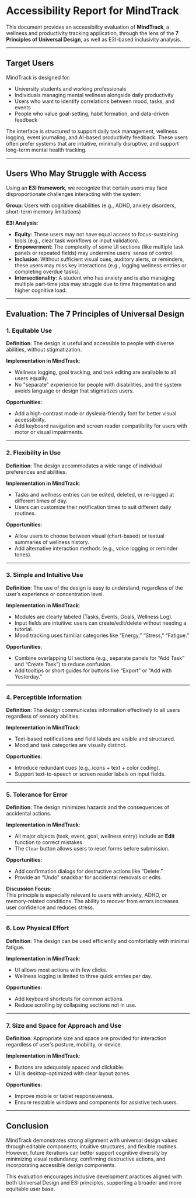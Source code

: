 # Accessibility Report for MindTrack

This document provides an accessibility evaluation of **MindTrack**, a wellness and productivity tracking application, through the lens of the **7 Principles of Universal Design**, as well as E3I-based inclusivity analysis.

---

## Target Users

MindTrack is designed for:

- University students and working professionals
- Individuals managing mental wellness alongside daily productivity
- Users who want to identify correlations between mood, tasks, and events
- People who value goal-setting, habit formation, and data-driven feedback

The interface is structured to support daily task management, wellness logging, event journaling, and AI-based productivity feedback. These users often prefer systems that are intuitive, minimally disruptive, and support long-term mental health tracking.

---

## Users Who May Struggle with Access

Using an **E3I framework**, we recognize that certain users may face disproportionate challenges interacting with the system:

**Group**: Users with cognitive disabilities (e.g., ADHD, anxiety disorders, short-term memory limitations)

**E3I Analysis**:
- **Equity**: These users may not have equal access to focus-sustaining tools (e.g., clear task workflows or input validation).
- **Empowerment**: The complexity of some UI sections (like multiple task panels or repeated fields) may undermine users' sense of control.
- **Inclusion**: Without sufficient visual cues, auditory alerts, or reminders, these users may miss key interactions (e.g., logging wellness entries or completing overdue tasks).
- **Intersectionality**: A student who has anxiety and is also managing multiple part-time jobs may struggle due to time fragmentation and higher cognitive load.

---

## Evaluation: The 7 Principles of Universal Design

### 1. Equitable Use

**Definition**: The design is useful and accessible to people with diverse abilities, without stigmatization.

**Implementation in MindTrack**:
- Wellness logging, goal tracking, and task editing are available to all users equally.
- No "separate" experience for people with disabilities, and the system avoids language or design that stigmatizes users.

**Opportunities**:
- Add a high-contrast mode or dyslexia-friendly font for better visual accessibility.
- Add keyboard navigation and screen reader compatibility for users with motor or visual impairments.

---

### 2. Flexibility in Use

**Definition**: The design accommodates a wide range of individual preferences and abilities.

**Implementation in MindTrack**:
- Tasks and wellness entries can be edited, deleted, or re-logged at different times of day.
- Users can customize their notification times to suit different daily routines.

**Opportunities**:
- Allow users to choose between visual (chart-based) or textual summaries of wellness history.
- Add alternative interaction methods (e.g., voice logging or reminder tones).

---

### 3. Simple and Intuitive Use

**Definition**: The use of the design is easy to understand, regardless of the user’s experience or concentration level.

**Implementation in MindTrack**:
- Modules are clearly labeled (Tasks, Events, Goals, Wellness Log).
- Input fields are intuitive: users can create/edit/delete without needing a tutorial.
- Mood tracking uses familiar categories like “Energy,” “Stress,” “Fatigue.”

**Opportunities**:
- Combine overlapping UI sections (e.g., separate panels for “Add Task” and “Create Task”) to reduce confusion.
- Add tooltips or short guides for buttons like “Export” or “Add with Yesterday.”

---

### 4. Perceptible Information

**Definition**: The design communicates information effectively to all users regardless of sensory abilities.

**Implementation in MindTrack**:
- Text-based notifications and field labels are visible and structured.
- Mood and task categories are visually distinct.

**Opportunities**:
- Introduce redundant cues (e.g., icons + text + color coding).
- Support text-to-speech or screen reader labels on input fields.

---

### 5. Tolerance for Error

**Definition**: The design minimizes hazards and the consequences of accidental actions.

**Implementation in MindTrack**:
- All major objects (task, event, goal, wellness entry) include an **Edit** function to correct mistakes.
- The `Clear` button allows users to reset forms before submission.

**Opportunities**:
- Add confirmation dialogs for destructive actions like “Delete.”
- Provide an "Undo" snackbar for accidental removals or edits.

**Discussion Focus**:  
This principle is especially relevant to users with anxiety, ADHD, or memory-related conditions. The ability to recover from errors increases user confidence and reduces stress.

---

### 6. Low Physical Effort

**Definition**: The design can be used efficiently and comfortably with minimal fatigue.

**Implementation in MindTrack**:
- UI allows most actions with few clicks.
- Wellness logging is limited to three quick entries per day.

**Opportunities**:
- Add keyboard shortcuts for common actions.
- Reduce scrolling by collapsing sections not in use.

---

### 7. Size and Space for Approach and Use

**Definition**: Appropriate size and space are provided for interaction regardless of user’s posture, mobility, or device.

**Implementation in MindTrack**:
- Buttons are adequately spaced and clickable.
- UI is desktop-optimized with clear layout zones.

**Opportunities**:
- Improve mobile or tablet responsiveness.
- Ensure resizable windows and components for assistive tech users.

---

## Conclusion

MindTrack demonstrates strong alignment with universal design values through editable components, intuitive structures, and flexible routines. However, future iterations can better support cognitive diversity by minimizing visual redundancy, confirming destructive actions, and incorporating accessible design components.

This evaluation encourages inclusive development practices aligned with both Universal Design and E3I principles, supporting a broader and more equitable user base.
